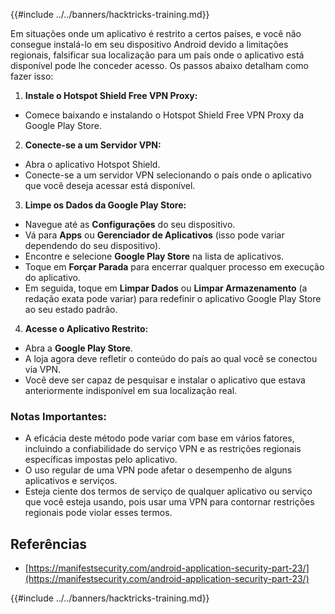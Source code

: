 {{#include ../../banners/hacktricks-training.md}}

Em situações onde um aplicativo é restrito a certos países, e você não consegue instalá-lo em seu dispositivo Android devido a limitações regionais, falsificar sua localização para um país onde o aplicativo está disponível pode lhe conceder acesso. Os passos abaixo detalham como fazer isso:

1. **Instale o Hotspot Shield Free VPN Proxy:**

- Comece baixando e instalando o Hotspot Shield Free VPN Proxy da Google Play Store.

2. **Conecte-se a um Servidor VPN:**

- Abra o aplicativo Hotspot Shield.
- Conecte-se a um servidor VPN selecionando o país onde o aplicativo que você deseja acessar está disponível.

3. **Limpe os Dados da Google Play Store:**

- Navegue até as **Configurações** do seu dispositivo.
- Vá para **Apps** ou **Gerenciador de Aplicativos** (isso pode variar dependendo do seu dispositivo).
- Encontre e selecione **Google Play Store** na lista de aplicativos.
- Toque em **Forçar Parada** para encerrar qualquer processo em execução do aplicativo.
- Em seguida, toque em **Limpar Dados** ou **Limpar Armazenamento** (a redação exata pode variar) para redefinir o aplicativo Google Play Store ao seu estado padrão.

4. **Acesse o Aplicativo Restrito:**
- Abra a **Google Play Store**.
- A loja agora deve refletir o conteúdo do país ao qual você se conectou via VPN.
- Você deve ser capaz de pesquisar e instalar o aplicativo que estava anteriormente indisponível em sua localização real.

### Notas Importantes:

- A eficácia deste método pode variar com base em vários fatores, incluindo a confiabilidade do serviço VPN e as restrições regionais específicas impostas pelo aplicativo.
- O uso regular de uma VPN pode afetar o desempenho de alguns aplicativos e serviços.
- Esteja ciente dos termos de serviço de qualquer aplicativo ou serviço que você esteja usando, pois usar uma VPN para contornar restrições regionais pode violar esses termos.

## Referências

- [https://manifestsecurity.com/android-application-security-part-23/](https://manifestsecurity.com/android-application-security-part-23/)

{{#include ../../banners/hacktricks-training.md}}
